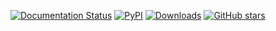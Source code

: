 [![Documentation Status](https://readthedocs.org/projects/clearbox-synthetic-kit/badge/?version=latest)](https://clearbox-sure.readthedocs.io/en/latest/?badge=latest)
[![PyPI](https://badge.fury.io/py/clearbox-synthetic-kit.svg)](https://badge.fury.io/py/clearbox-synthetic-kit)
[![Downloads](https://pepy.tech/badge/clearbox-synthetic-kit)](https://pepy.tech/project/clearbox-synthetic-kit)
[![GitHub stars](https://img.shields.io/github/stars/Clearbox-AI/clearbox-synthetic-kit?style=social)](https://github.com/Clearbox-AI/clearbox-synthetic-kit)